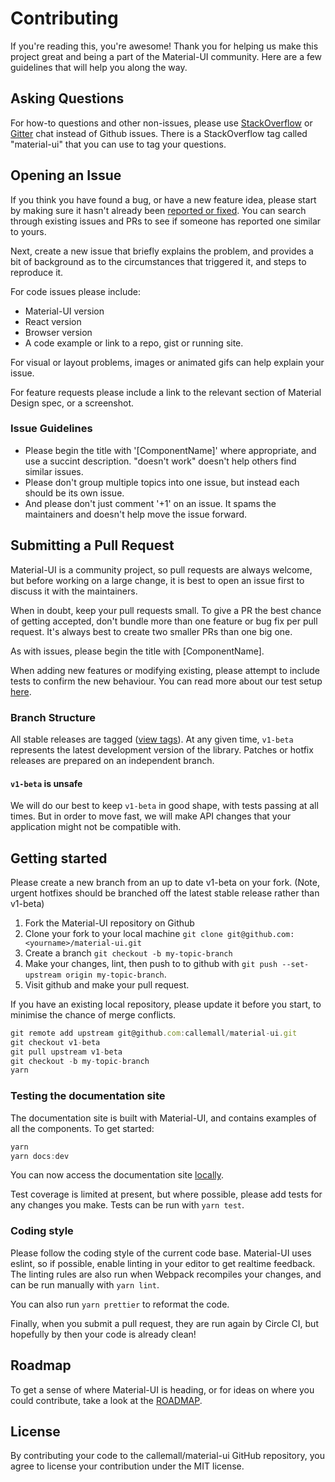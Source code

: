 # Contributing

If you're reading this, you're awesome! Thank you for helping us make this project great and being a part of the Material-UI community. Here are a few guidelines that will help you along the way.

## Asking Questions

For how-to questions and other non-issues, please use [StackOverflow](http://stackoverflow.com/questions/tagged/material-ui) or [Gitter](https://gitter.im/callemall/material-ui) chat instead of Github issues. There is a StackOverflow tag called "material-ui" that you can use to tag your questions.

## Opening an Issue

If you think you have found a bug, or have a new feature idea, please start by making sure it hasn't already been [reported or fixed](https://github.com/callemall/material-ui/issues?utf8=%E2%9C%93&q=is%3Aopen+is%3Aclosed). You can search through existing issues and PRs to see if someone has reported one similar to yours.

Next, create a new issue that briefly explains the problem, and provides a bit of background as to the circumstances that triggered it, and steps to reproduce it.

For code issues please include:
- Material-UI version
- React version
- Browser version
- A code example or link to a repo, gist or running site.

For visual or layout problems, images or animated gifs can help explain your issue.

For feature requests please include a link to the relevant section of Material Design spec, or a screenshot.

### Issue Guidelines

- Please begin the title with '[ComponentName]' where appropriate, and use a succint description. "doesn't work" doesn't help others find similar issues.
- Please don't group multiple topics into one issue, but instead each should be its own issue.
- And please don't just comment '+1' on an issue. It spams the maintainers and doesn't help move the issue forward.

## Submitting a Pull Request

Material-UI is a community project, so pull requests are always welcome, but before working on a large change, it is best to open an issue first to discuss it with the maintainers.

When in doubt, keep your pull requests small. To give a PR the best chance of getting accepted, don't bundle more than one feature or bug fix per pull request. It's always best to create two smaller PRs than one big one.

As with issues, please begin the title with [ComponentName].

When adding new features or modifying existing, please attempt to include tests to confirm the new behaviour. You can read more about our test setup [here](https://github.com/callemall/material-ui/blob/v1-beta/test/README.md).

### Branch Structure

All stable releases are tagged ([view tags](https://github.com/callemall/material-ui/tags)). At any given time, `v1-beta` represents the latest development version of the library.
Patches or hotfix releases are prepared on an independent branch.

#### `v1-beta` is unsafe

We will do our best to keep `v1-beta` in good shape, with tests passing at all times. But in order to move fast, we will make API changes that your application might not be compatible with.

## Getting started

Please create a new branch from an up to date v1-beta on your fork. (Note, urgent hotfixes should be branched off the latest stable release rather than v1-beta)

1. Fork the Material-UI repository on Github
2. Clone your fork to your local machine `git clone git@github.com:<yourname>/material-ui.git`
3. Create a branch `git checkout -b my-topic-branch`
4. Make your changes, lint, then push to to github with `git push --set-upstream origin my-topic-branch`.
5. Visit github and make your pull request.

If you have an existing local repository, please update it before you start, to minimise the chance of merge conflicts.
```js
git remote add upstream git@github.com:callemall/material-ui.git
git checkout v1-beta
git pull upstream v1-beta
git checkout -b my-topic-branch
yarn
```

### Testing the documentation site

The documentation site is built with Material-UI, and contains examples of all the components. To get started:
```js
yarn
yarn docs:dev
```
You can now access the documentation site [locally](http://localhost:3000).

Test coverage is limited at present, but where possible, please add tests for any changes you make. Tests can be run with `yarn test`.

### Coding style

Please follow the coding style of the current code base. Material-UI uses eslint, so if possible, enable linting in your editor to get realtime feedback. The linting rules are also run when Webpack recompiles your changes, and can be run manually with `yarn lint`.

You can also run `yarn prettier` to reformat the code.

Finally, when you submit a pull request, they are run again by Circle CI, but hopefully by then your code is already clean!

## Roadmap

To get a sense of where Material-UI is heading, or for ideas on where you could contribute, take a look at the [ROADMAP](https://github.com/callemall/material-ui/blob/v1-beta/ROADMAP.md).

## License

By contributing your code to the callemall/material-ui GitHub repository, you agree to license your contribution under the MIT license.
